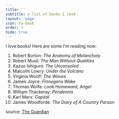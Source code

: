 ```yaml
---
title: ''
subtitle: a list of books I read
layout: 'page'
icon: fa-book
order: 3
hide: true
---
```


I love books! Here are some I'm reading now:

1. Robert Burton: _The Anatomy of Melancholy_
2. Robert Musil: _The Man Without Qualities_
3. Kazuo Ishiguro: _The Unconsoled_
4. Malcolm Lowry: _Under the Volcano_
5. Virginia Woolf: _The Waves_
6. James Joyce: _Finnegans Wake_
7. Thomas Wolfe: _Look Homeward, Angel_
8. William Thackeray: _Pendennis_
9. Karl Marx: _Capital_
10. James Woodforde: _The Diary of A Country Parson_

source: [The Guardian](https://www.theguardian.com/books/booksblog/2011/jan/04/best-boring-books)
